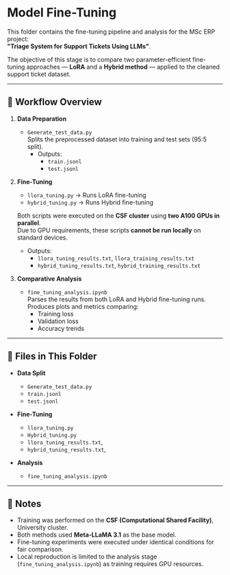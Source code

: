 # Model Fine-Tuning

This folder contains the fine-tuning pipeline and analysis for the MSc ERP project:  
**"Triage System for Support Tickets Using LLMs"**.

The objective of this stage is to compare two parameter-efficient fine-tuning approaches — **LoRA** and a **Hybrid method** — applied to the cleaned support ticket dataset.

---

## 🔹 Workflow Overview

1. **Data Preparation**
   - `Generate_test_data.py`  
     Splits the preprocessed dataset into training and test sets (95:5 split).  
     - Outputs:
       - `train.jsonl`
       - `test.jsonl`

2. **Fine-Tuning**
   - `llora_tuning.py` → Runs LoRA fine-tuning  
   - `hybrid_tuning.py` → Runs Hybrid fine-tuning  

   Both scripts were executed on the **CSF cluster** using **two A100 GPUs in parallel**.  
   Due to GPU requirements, these scripts **cannot be run locally** on standard devices.

   - Outputs:
     - `llora_tuning_results.txt`, `llora_training_results.txt`
     - `hybrid_tuning_results.txt`, `hybrid_training_results.txt`

3. **Comparative Analysis**
   - `fine_tuning_analysis.ipynb`  
     Parses the results from both LoRA and Hybrid fine-tuning runs.  
     Produces plots and metrics comparing:
     - Training loss
     - Validation loss
     - Accuracy trends

---

## 🔹 Files in This Folder

- **Data Split**
  - `Generate_test_data.py`
  - `train.jsonl`
  - `test.jsonl`

- **Fine-Tuning**
  - `llora_tuning.py`
  - `Hybrid_tuning.py`
  - `llora_tuning_results.txt`, 
  - `hybrid_tuning_results.txt`,

- **Analysis**
  - `fine_tuning_analysis.ipynb`

---

## 🔹 Notes

- Training was performed on the **CSF (Computational Shared Facility)**, University cluster.  
- Both methods used **Meta-LLaMA 3.1** as the base model.  
- Fine-tuning experiments were executed under identical conditions for fair comparison.  
- Local reproduction is limited to the analysis stage (`fine_tuning_analysis.ipynb`) as training requires GPU resources.

